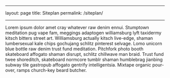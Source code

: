 ---
layout: page
title: Siteplan
permalink: /siteplan/
___

Lorem ipsum dolor amet cray whatever raw denim ennui. Stumptown meditation pug vape fam, meggings adaptogen williamsburg lyft taxidermy kitsch bitters street art. Williamsburg actually kitsch live-edge, shaman lumbersexual kale chips gochujang schlitz pinterest selvage. Lomo unicorn blue bottle raw denim trust fund meditation. Pitchfork photo booth skateboard affogato shaman disrupt, schlitz chillwave man braid. Trust fund twee shoreditch, skateboard normcore tumblr shaman humblebrag jianbing subway tile gastropub affogato gentrify intelligentsia. Mixtape organic pour-over, ramps church-key beard butcher.